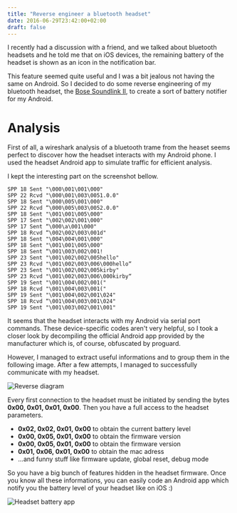 ```yaml
---
title: "Reverse engineer a bluetooth headset"
date: 2016-06-29T23:42:00+02:00
draft: false
---
```


I recently had a discussion with a friend, and we talked about bluetooth headsets and he told me that on iOS devices, the remaining battery of the headset is shown as an icon in the notification bar.

This feature seemed quite useful and I was a bit jealous not having the same on Android. So I decided to do some reverse engineering of my bluetooth headset, the [Bose Soundlink II](https://www.bose.com/en_us/products/headphones/over_ear_headphones/soundlink-around-ear-wireless-headphones-ii.html), to create a sort of battery notifier for my Android.

# Analysis

First of all, a wireshark analysis of a bluetooth trame from the heaset seems perfect to discover how the headset interacts with my Android phone. I used the headset Android app to simulate traffic for efficient analysis. 

I kept the interesting part on the screenshot bellow.

```nohighlight
SPP 18 Sent "\000\001\001\000"
SPP 22 Rcvd "\000\001\003\0051.0.0"
SPP 18 Sent "\000\005\001\000"
SPP 22 Rcvd “\000\005\003\0052.0.0"
SPP 18 Sent "\001\001\005\000"
SPP 17 Sent "\002\002\001\000"
SPP 17 Sent “\000\a\001\000"
SPP 18 Rcvd “\002\002\003\001d"
SPP 18 Sent "\004\004\001\000"
SPP 18 Sent "\001\001\005\000"
SPP 18 Sent “\001\003\002\001!
SPP 23 Sent "\001\002\002\005hello"
SPP 23 Rcvd "\001\002\003\006\000hello“
SPP 23 Sent "\001\002\002\005kirby"
SPP 23 Rcvd "\001\002\003\006\000kirby“
SPP 19 Sent "\001\004\002\001("
SPP 18 Rcvd "\001\004\003\001("
SPP 19 Sent "\001\004\002\001\024"
SPP 18 Rcvd “\001\004\003\001\024"
SPP 19 Sent "\001\003\002\001\001"
```

It seems that the headset interacts with my Android via serial port commands. These device-specific codes aren't very helpful, so I took a closer look by decompiling the official Android app provided by the manufacturer which is, of course, obfuscated by proguard. 

However, I managed to extract useful informations and to group them in the following image. After a few attempts, I managed to successfully communicate with my headset. 

![Reverse diagram](/blog/headset/reverse.jpg)

Every first connection to the headset must be initiated by sending the bytes **0x00, 0x01, 0x01, 0x00**. Then you have a full access to the headset parameters.

* **0x02, 0x02, 0x01, 0x00** to obtain the current battery level
* **0x00, 0x05, 0x01, 0x00** to obtain the firmware version
* **0x00, 0x05, 0x01, 0x00** to obtain the firmware version
* **0x01, 0x06, 0x01, 0x00** to obtain the mac adress
* ...and funny stuff like firmware update, global reset, debug mode

So you have a big bunch of features hidden in the headset firmware. Once you know all these informations, you can easily code an Android app which notify you the battery level of your headset like on iOS :)

![Headset battery app](/blog/headset/android.jpg)
